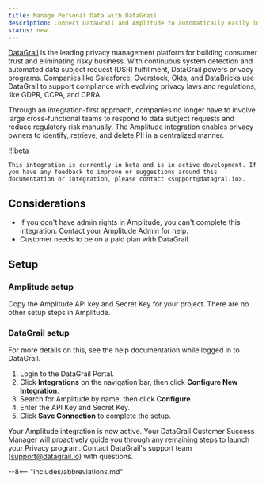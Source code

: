 ```yaml
---
title: Manage Personal Data with DataGrail
description: Connect DataGrail and Amplitude to automatically easily identify, retrieve, and delete PII in Amplitude.
status: new
---
```


[DataGrail](http://www.datagrail.io) is the leading privacy management platform for building consumer trust and eliminating risky business. With continuous system detection and automated data subject request (DSR) fulfillment, DataGrail powers privacy programs. Companies like Salesforce, Overstock, Okta, and DataBricks use DataGrail to support compliance with evolving privacy laws and regulations, like GDPR, CCPA, and CPRA.

Through an integration-first approach, companies no longer have to involve large cross-functional teams to respond to data subject requests and reduce regulatory risk manually. The Amplitude integration enables privacy owners to identify, retrieve, and delete PII in a centralized manner.

!!!beta

    This integration is currently in beta and is in active development. If you have any feedback to improve or suggestions around this documentation or integration, please contact <support@datagrai.io>. 

## Considerations

- If you don't have admin rights in Amplitude, you can't complete this integration. Contact your Amplitude Admin for help.
- Customer needs to be on a paid plan with DataGrail.

## Setup

### Amplitude setup

Copy the Amplitude API key and Secret Key for your project. There are no other setup steps in Amplitude.

### DataGrail setup

For more details on this, see the help documentation while logged in to DataGrail. 

1. Login to the DataGrail Portal.
2. Click **Integrations** on the navigation bar, then click **Configure New Integration**.
3. Search for Amplitude by name, then click **Configure**.
4. Enter the API Key and Secret Key.
5. Click **Save Connection** to complete the setup.

Your Amplitude integration is now active. Your DataGrail Customer Success Manager will proactively guide you through any remaining steps to launch your Privacy program. Contact DataGrail's support team (<support@datagrail.io>) with questions.

--8<-- "includes/abbreviations.md"